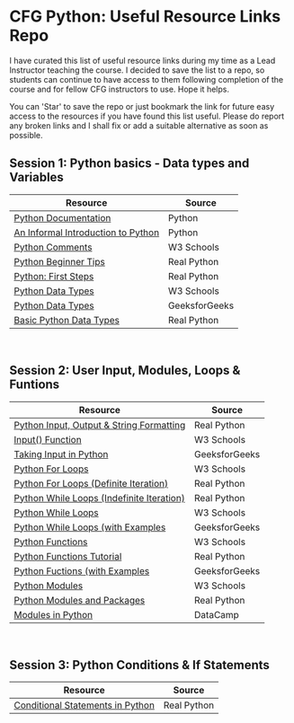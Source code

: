 # CFG Python: Useful Resource Links Repo

<p>I have curated this list of useful resource links during my time as a Lead Instructor teaching the course. I decided to save the list to a repo, so students can continue to have access to them following completion of the course and for fellow CFG instructors to use. Hope it helps.</p>

<p>You can 'Star' to save the repo or just bookmark the link for future easy access to the resources if you have found this list useful. Please do report any broken links and I shall fix or add a suitable alternative as soon as possible.</p>

<h2>Session 1: Python basics - Data types and Variables</h2>

| Resource | Source | 
|--|--|
| [Python Documentation](https://docs.python.org/3/index.html) | Python |
| [An Informal Introduction to Python](https://docs.python.org/3/tutorial/introduction.html) | Python |
| [Python Comments](https://www.w3schools.com/python/python_comments.asp) | W3 Schools |
| [Python Beginner Tips](https://realpython.com/python-beginner-tips/) | Real Python |
| [Python: First Steps](https://realpython.com/python-first-steps/) | Real Python |
| [Python Data Types](https://www.w3schools.com/python/python_datatypes.asp) | W3 Schools |
| [Python Data Types](https://www.geeksforgeeks.org/python-data-types/) | GeeksforGeeks |
| [Basic Python Data Types](https://realpython.com/python-data-types/) | Real Python |
<br>

<h2>Session 2: User Input, Modules, Loops & Funtions</h2>

| Resource | Source | 
|--|--|
| [Python Input, Output & String Formatting](https://realpython.com/python-input-output/#reading-input-from-the-keyboard) | Real Python |
| [Input() Function](https://www.w3schools.com/python/ref_func_input.asp) | W3 Schools |
| [Taking Input in Python](https://www.geeksforgeeks.org/taking-input-in-python/) | GeeksforGeeks |
| [Python For Loops](https://www.w3schools.com/python/python_for_loops.asp) | W3 Schools |
| [Python For Loops (Definite Iteration)](https://realpython.com/python-for-loop/) | Real Python |
| [Python While Loops (Indefinite Iteration)](https://realpython.com/python-while-loop/) | Real Python |
| [Python While Loops](https://www.w3schools.com/python/python_while_loops.asp) | W3 Schools |
| [Python While Loops (with Examples](https://www.geeksforgeeks.org/python-while-loop/) | GeeksforGeeks |
| [Python Functions](https://www.w3schools.com/python/python_functions.asp) | W3 Schools |
| [Python Functions Tutorial](https://realpython.com/defining-your-own-python-function/) | Real Python |
| [Python Fuctions (with Examples](https://www.geeksforgeeks.org/python-functions/) | GeeksforGeeks |
| [Python Modules](https://www.w3schools.com/python/python_modules.asp) | W3 Schools |
| [Python Modules and Packages](https://realpython.com/python-modules-packages/) | Real Python |
| [Modules in Python](https://www.datacamp.com/tutorial/modules-in-python) | DataCamp |
<br>

<h2>Session 3: Python Conditions & If Statements</h2>

| Resource | Source | 
|--|--|
| [Conditional Statements in Python](https://realpython.com/python-conditional-statements/) | Real Python |
<br>
